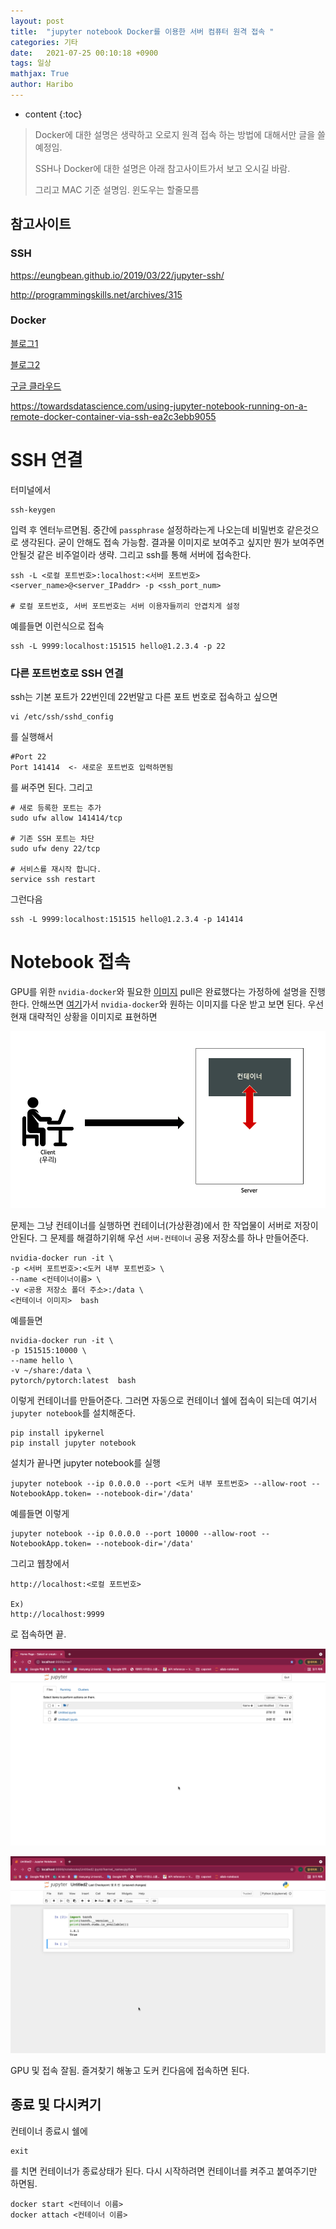 ```yaml
---
layout: post
title:  "jupyter notebook Docker를 이용한 서버 컴퓨터 원격 접속 "
categories: 기타
date:   2021-07-25 00:10:18 +0900
tags: 일상
mathjax: True
author: Haribo
---
```

* content
{:toc}


> Docker에 대한 설명은 생략하고 오로지 원격 접속 하는 방법에 대해서만 글을 쓸 예정임.
>
> SSH나 Docker에 대한 설명은 아래 참고사이트가서 보고 오시길 바람.
>
> 그리고 MAC 기준 설명임. 윈도우는 할줄모름









## 참고사이트

### SSH

https://eungbean.github.io/2019/03/22/jupyter-ssh/

http://programmingskills.net/archives/315

### Docker

[블로그1](https://greeksharifa.github.io/references/2021/06/21/Docker/)

[블로그2](https://89douner.tistory.com/96)

[구글 클라우드](https://cloud.google.com/ai-platform/training/docs/custom-containers-training?hl=ko)

https://towardsdatascience.com/using-jupyter-notebook-running-on-a-remote-docker-container-via-ssh-ea2c3ebb9055

# SSH 연결

터미널에서 

```shell
ssh-keygen
```

입력 후 엔터누르면됨. 중간에 `passphrase` 설정하라는게 나오는데 비밀번호 같은것으로 생각된다. 굳이 안해도 접속 가능함. 결과물 이미지로 보여주고 싶지만 뭔가 보여주면 안될것 같은 비주얼이라 생략. 그리고 ssh를 통해 서버에 접속한다.

```shell
ssh -L <로컬 포트번호>:localhost:<서버 포트번호> <server_name>@<server_IPaddr> -p <ssh_port_num>

# 로컬 포트번호, 서버 포트번호는 서버 이용자들끼리 안겹치게 설정
```

예를들면 이런식으로 접속

```shell
ssh -L 9999:localhost:151515 hello@1.2.3.4 -p 22
```



### 다른 포트번호로 SSH 연결

ssh는 기본 포트가 22번인데 22번말고 다른 포트 번호로 접속하고 싶으면

```shell
vi /etc/ssh/sshd_config
```

를 실행해서

```shell
#Port 22
Port 141414  <- 새로운 포트번호 입력하면됨
```

를 써주면 된다. 그리고

```shell
# 새로 등록한 포트는 추가
sudo ufw allow 141414/tcp

# 기존 SSH 포트는 차단
sudo ufw deny 22/tcp

# 서비스를 재시작 합니다.
service ssh restart
```

그런다음

```shell
ssh -L 9999:localhost:151515 hello@1.2.3.4 -p 141414
```



# Notebook 접속

GPU를 위한 `nvidia-docker`와 필요한 [이미지](https://hub.docker.com/r/pytorch/pytorch) pull은 완료했다는 가정하에 설명을 진행한다. 안해쓰면 [여기](https://greeksharifa.github.io/references/2021/06/21/Docker/)가서 `nvidia-docker`와 원하는 이미지를 다운 받고 보면 된다. 우선 현재 대략적인 상황을 이미지로 표현하면

![image-20210725145217674](/images/Docker/image-20210725145217674.png)

문제는 그냥 컨테이너를 실행하면 컨테이너(가상환경)에서 한 작업물이 서버로 저장이 안된다. 그 문제를 해결하기위해 우선 `서버-컨테이너` 공용 저장소를 하나 만들어준다.

```shell
nvidia-docker run -it \
-p <서버 포트번호>:<도커 내부 포트번호> \
--name <컨테이너이름> \
-v <공용 저장소 폴더 주소>:/data \
<컨테이너 이미지>  bash
```

예를들면

```shell
nvidia-docker run -it \
-p 151515:10000 \
--name hello \
-v ~/share:/data \
pytorch/pytorch:latest  bash
```

이렇게 컨테이너를 만들어준다. 그러면 자동으로 컨테이너 쉘에 접속이 되는데 여기서 `jupyter notebook`를 설치해준다.

```shell
pip install ipykernel
pip install jupyter notebook
```

설치가 끝나면 jupyter notebook를 실행

```shell
jupyter notebook --ip 0.0.0.0 --port <도커 내부 포트번호> --allow-root --NotebookApp.token= --notebook-dir='/data'
```

예를들면 이렇게

```shell
jupyter notebook --ip 0.0.0.0 --port 10000 --allow-root --NotebookApp.token= --notebook-dir='/data'
```

그리고 웹창에서 

```shell
http://localhost:<로컬 포트번호>

Ex)
http://localhost:9999
```

로 접속하면 끝.

![image-20210725135541024](/images/Docker/image-20210725135541024.png)

![image-20210725141019593](/images/Docker/image-20210725141019593.png)

GPU 및 접속 잘됨. 즐겨찾기 해놓고 도커 킨다음에 접속하면 된다.

## 종료 및 다시켜기

컨테이너 종료시 쉘에

```shell
exit
```

를 치면 컨테이너가 종료상태가 된다. 다시 시작하려면 컨테이너를 켜주고 붙여주기만 하면됨.

```shell
docker start <컨테이너 이름>
docker attach <컨테이너 이름>
```

